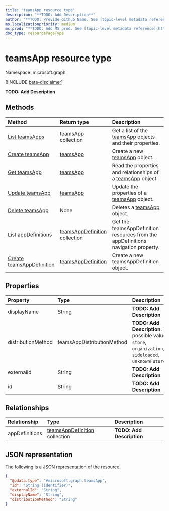 ```yaml
---
title: "teamsApp resource type"
description: "**TODO: Add Description**"
author: "**TODO: Provide Github Name. See [topic-level metadata reference](https://msgo.azurewebsites.net/add/document/guidelines/metadata.html#topic-level-metadata)**"
ms.localizationpriority: medium
ms.prod: "**TODO: Add MS prod. See [topic-level metadata reference](https://msgo.azurewebsites.net/add/document/guidelines/metadata.html#topic-level-metadata)**"
doc_type: resourcePageType
---
```


# teamsApp resource type

Namespace: microsoft.graph

[!INCLUDE [beta-disclaimer](../../includes/beta-disclaimer.md)]

**TODO: Add Description**

## Methods
|Method|Return type|Description|
|:---|:---|:---|
|[List teamsApps](../api/teamsapp-list.md)|[teamsApp](../resources/teamsapp.md) collection|Get a list of the [teamsApp](../resources/teamsapp.md) objects and their properties.|
|[Create teamsApp](../api/teamsapp-create.md)|[teamsApp](../resources/teamsapp.md)|Create a new [teamsApp](../resources/teamsapp.md) object.|
|[Get teamsApp](../api/teamsapp-get.md)|[teamsApp](../resources/teamsapp.md)|Read the properties and relationships of a [teamsApp](../resources/teamsapp.md) object.|
|[Update teamsApp](../api/teamsapp-update.md)|[teamsApp](../resources/teamsapp.md)|Update the properties of a [teamsApp](../resources/teamsapp.md) object.|
|[Delete teamsApp](../api/teamsapp-delete.md)|None|Deletes a [teamsApp](../resources/teamsapp.md) object.|
|[List appDefinitions](../api/teamsapp-list-appdefinitions.md)|[teamsAppDefinition](../resources/teamsappdefinition.md) collection|Get the teamsAppDefinition resources from the appDefinitions navigation property.|
|[Create teamsAppDefinition](../api/teamsapp-post-appdefinitions.md)|[teamsAppDefinition](../resources/teamsappdefinition.md)|Create a new teamsAppDefinition object.|

## Properties
|Property|Type|Description|
|:---|:---|:---|
|displayName|String|**TODO: Add Description**|
|distributionMethod|teamsAppDistributionMethod|**TODO: Add Description**. The possible values are: `store`, `organization`, `sideloaded`, `unknownFutureValue`.|
|externalId|String|**TODO: Add Description**|
|id|String|**TODO: Add Description**|

## Relationships
|Relationship|Type|Description|
|:---|:---|:---|
|appDefinitions|[teamsAppDefinition](../resources/teamsappdefinition.md) collection|**TODO: Add Description**|

## JSON representation
The following is a JSON representation of the resource.
<!-- {
  "blockType": "resource",
  "keyProperty": "id",
  "@odata.type": "microsoft.graph.teamsApp",
  "openType": false
}
-->
``` json
{
  "@odata.type": "#microsoft.graph.teamsApp",
  "id": "String (identifier)",
  "externalId": "String",
  "displayName": "String",
  "distributionMethod": "String"
}
```

